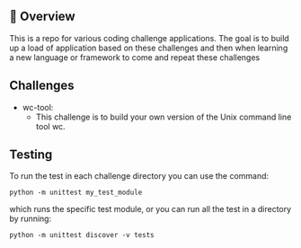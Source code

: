 ## 🔭 Overview

This is a repo for various coding challenge applications. The goal is to build up a load of application based on these challenges and then when learning a new language or framework to come and repeat these challenges

## Challenges

- wc-tool:
  - This challenge is to build your own version of the Unix command line tool wc.

## Testing

To run the test in each challenge directory you can use the command:

```console
python -m unittest my_test_module
```

which runs the specific test module, or you can run all the test in a directory by running:

```console
python -m unittest discover -v tests
```

